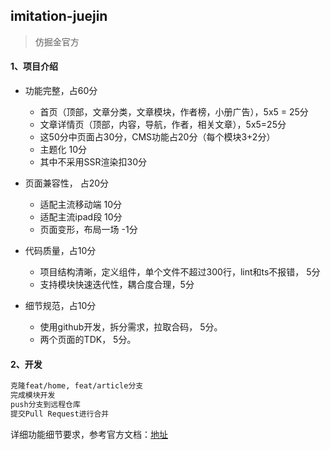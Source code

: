 ## imitation-juejin

>  仿掘金官方

#### 1、项目介绍

+ 功能完整，占60分

  + 首页（顶部，文章分类，文章模块，作者榜，小册广告），5x5 = 25分
  + 文章详情页（顶部，内容，导航，作者，相关文章），5x5=25分
  + 这50分中页面占30分，CMS功能占20分（每个模块3+2分）
  + 主题化 10分
  + 其中不采用SSR渲染扣30分
+ 页面兼容性， 占20分
  + 适配主流移动端 10分
  + 适配主流ipad段 10分
  + 页面变形，布局一场 -1分
+ 代码质量，占10分
  + 项目结构清晰，定义组件，单个文件不超过300行，lint和ts不报错， 5分
  + 支持模块快速迭代性，耦合度合理，5分
+ 细节规范，占10分
  + 使用github开发，拆分需求，拉取合码， 5分。
  + 两个页面的TDK， 5分。

#### 2、开发

```txt
克隆feat/home, feat/article分支
完成模块开发
push分支到远程仓库
提交Pull Request进行合并
```

详细功能细节要求，参考官方文档：[地址](https://bytedance.feishu.cn/docx/SyuZdfdtNoX8wcxAzhfc1mkUnFg)









